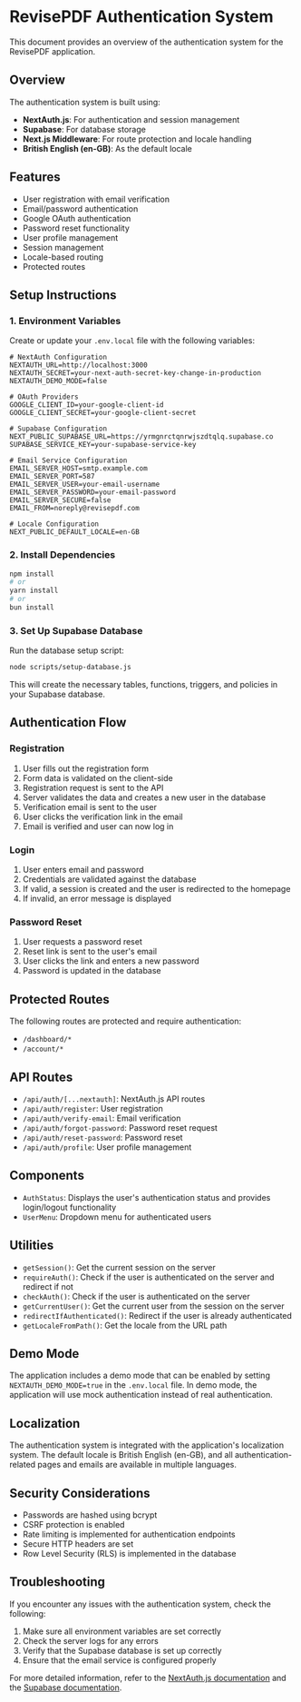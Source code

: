 # RevisePDF Authentication System

This document provides an overview of the authentication system for the RevisePDF application.

## Overview

The authentication system is built using:

- **NextAuth.js**: For authentication and session management
- **Supabase**: For database storage
- **Next.js Middleware**: For route protection and locale handling
- **British English (en-GB)**: As the default locale

## Features

- User registration with email verification
- Email/password authentication
- Google OAuth authentication
- Password reset functionality
- User profile management
- Session management
- Locale-based routing
- Protected routes

## Setup Instructions

### 1. Environment Variables

Create or update your `.env.local` file with the following variables:

```
# NextAuth Configuration
NEXTAUTH_URL=http://localhost:3000
NEXTAUTH_SECRET=your-next-auth-secret-key-change-in-production
NEXTAUTH_DEMO_MODE=false

# OAuth Providers
GOOGLE_CLIENT_ID=your-google-client-id
GOOGLE_CLIENT_SECRET=your-google-client-secret

# Supabase Configuration
NEXT_PUBLIC_SUPABASE_URL=https://yrmgnrctqnrwjszdtqlq.supabase.co
SUPABASE_SERVICE_KEY=your-supabase-service-key

# Email Service Configuration
EMAIL_SERVER_HOST=smtp.example.com
EMAIL_SERVER_PORT=587
EMAIL_SERVER_USER=your-email-username
EMAIL_SERVER_PASSWORD=your-email-password
EMAIL_SERVER_SECURE=false
EMAIL_FROM=noreply@revisepdf.com

# Locale Configuration
NEXT_PUBLIC_DEFAULT_LOCALE=en-GB
```

### 2. Install Dependencies

```bash
npm install
# or
yarn install
# or
bun install
```

### 3. Set Up Supabase Database

Run the database setup script:

```bash
node scripts/setup-database.js
```

This will create the necessary tables, functions, triggers, and policies in your Supabase database.

## Authentication Flow

### Registration

1. User fills out the registration form
2. Form data is validated on the client-side
3. Registration request is sent to the API
4. Server validates the data and creates a new user in the database
5. Verification email is sent to the user
6. User clicks the verification link in the email
7. Email is verified and user can now log in

### Login

1. User enters email and password
2. Credentials are validated against the database
3. If valid, a session is created and the user is redirected to the homepage
4. If invalid, an error message is displayed

### Password Reset

1. User requests a password reset
2. Reset link is sent to the user's email
3. User clicks the link and enters a new password
4. Password is updated in the database

## Protected Routes

The following routes are protected and require authentication:

- `/dashboard/*`
- `/account/*`

## API Routes

- `/api/auth/[...nextauth]`: NextAuth.js API routes
- `/api/auth/register`: User registration
- `/api/auth/verify-email`: Email verification
- `/api/auth/forgot-password`: Password reset request
- `/api/auth/reset-password`: Password reset
- `/api/auth/profile`: User profile management

## Components

- `AuthStatus`: Displays the user's authentication status and provides login/logout functionality
- `UserMenu`: Dropdown menu for authenticated users

## Utilities

- `getSession()`: Get the current session on the server
- `requireAuth()`: Check if the user is authenticated on the server and redirect if not
- `checkAuth()`: Check if the user is authenticated on the server
- `getCurrentUser()`: Get the current user from the session on the server
- `redirectIfAuthenticated()`: Redirect if the user is already authenticated
- `getLocaleFromPath()`: Get the locale from the URL path

## Demo Mode

The application includes a demo mode that can be enabled by setting `NEXTAUTH_DEMO_MODE=true` in the `.env.local` file. In demo mode, the application will use mock authentication instead of real authentication.

## Localization

The authentication system is integrated with the application's localization system. The default locale is British English (en-GB), and all authentication-related pages and emails are available in multiple languages.

## Security Considerations

- Passwords are hashed using bcrypt
- CSRF protection is enabled
- Rate limiting is implemented for authentication endpoints
- Secure HTTP headers are set
- Row Level Security (RLS) is implemented in the database

## Troubleshooting

If you encounter any issues with the authentication system, check the following:

1. Make sure all environment variables are set correctly
2. Check the server logs for any errors
3. Verify that the Supabase database is set up correctly
4. Ensure that the email service is configured properly

For more detailed information, refer to the [NextAuth.js documentation](https://next-auth.js.org/getting-started/introduction) and the [Supabase documentation](https://supabase.io/docs).
